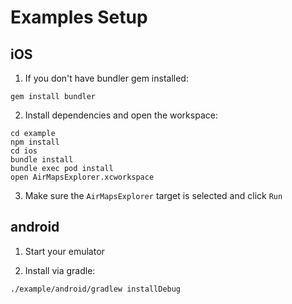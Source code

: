 # Examples Setup

## iOS

1. If you don't have bundler gem installed:

```
gem install bundler
```

2. Install dependencies and open the workspace:

```
cd example
npm install
cd ios
bundle install
bundle exec pod install
open AirMapsExplorer.xcworkspace
```

3. Make sure the `AirMapsExplorer` target is selected and click `Run`

## android

1. Start your emulator

2. Install via gradle:

```
./example/android/gradlew installDebug
```
